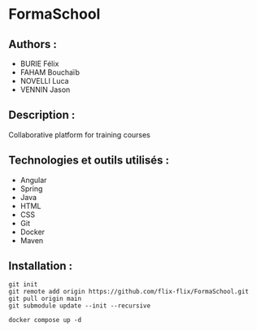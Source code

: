 # FormaSchool

## Authors :

- BURIE Félix
- FAHAM Bouchaïb
- NOVELLI Luca
- VENNIN Jason

## Description :

Collaborative platform for training courses

## Technologies et outils utilisés :

- Angular
- Spring
- Java
- HTML
- CSS
- Git
- Docker
- Maven

## Installation :

```
git init
git remote add origin https://github.com/flix-flix/FormaSchool.git
git pull origin main
git submodule update --init --recursive

docker compose up -d
```
